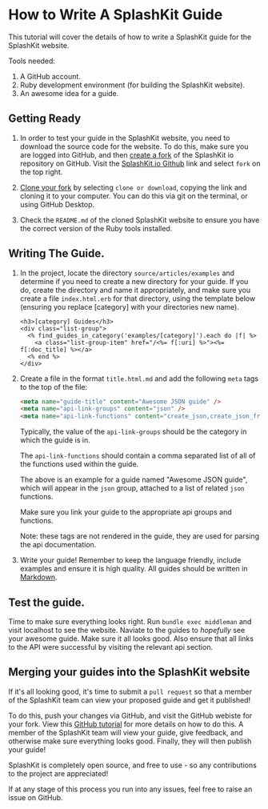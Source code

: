 # How to Write A SplashKit Guide

This tutorial will cover the details of how to write a SplashKit guide for the SplashKit website.

Tools needed:

  1. A GitHub account.
  2. Ruby development environment (for building the SplashKit website).
  3. An awesome idea for a guide.

## Getting Ready
1. In order to test your guide in the SplashKit website, you need to download the source code for the website. To do this, make sure you are logged into GitHub, and then [create a fork](https://help.github.com/articles/fork-a-repo/) of the SplashKit io repository on GitHub. Visit the [SplashKit.io Github](https://github.com/splashkit/splashkit.io) link and select `fork` on the top right.

2. [Clone your fork](https://help.github.com/articles/cloning-a-repository/) by selecting `clone or download`, copying the link and cloning it to your computer. You can do this via git on the terminal, or using GitHub Desktop.

3. Check the `README.md` of the cloned SplashKit website to ensure you have the correct version of the Ruby tools installed.

## Writing The Guide.
1. In the project, locate the directory `source/articles/examples` and determine if you need to create a new directory for your guide. If you do, create the directory and name it appropriately, and make sure you create a file `index.html.erb` for that directory, using the template below (ensuring you replace [category] with your directories new name).

    ```erb
    <h3>[category] Guides</h3>
    <div class="list-group">
      <% find_guides_in_category('examples/[category]').each do |f| %>
        <a class="list-group-item" href="/<%= f[:uri] %>"><%= f[:doc_title] %></a>
      <% end %>
    </div>
    ```

2. Create a file in the format `title.html.md` and add the following `meta` tags to the top of the file:

    ```html
    <meta name="guide-title" content="Awesome JSON guide" />
    <meta name="api-link-groups" content="json" />
    <meta name="api-link-functions" content="create_json,create_json_from_string,json_set_string,json_set_number,free_json" />
    ```

    Typically, the value of the `api-link-groups` should be the category in which the guide is in.

    The `api-link-functions` should contain a comma separated list of all of the functions used within the guide.

    The above is an example for a guide named "Awesome JSON guide", which will appear in the `json` group, attached to a list of related `json` functions.

    Make sure you link your guide to the appropriate api groups and functions.

    <div class="alert alert-warning">
      Note: these tags are not rendered in the guide, they are used for parsing the api documentation.
    </div>

3. Write your guide! Remember to keep the language friendly, include examples and ensure it is high quality. All guides should be written in [Markdown](https://guides.github.com/features/mastering-markdown/).


## Test the guide.
Time to make sure everything looks right. Run `bundle exec middleman` and visit localhost to see the website. Naviate to the guides to *hopefully* see your awesome guide. Make sure it all looks good. Also ensure that all links to the API were successful by visiting the relevant api section.

## Merging your guides into the SplashKit website
If it's all looking good, it's time to submit a `pull request` so that a member of the SplashKit team can view your proposed guide and get it published!

To do this, push your changes via GitHub, and visit the GitHub webiste for your fork. View this [GitHub tutorial](https://help.github.com/guides/creating-a-pull-request/) for more details on how to do this. A member of the SplashKit team will view your guide, give feedback, and otherwise make sure everything looks good. Finally, they will then publish your guide!

SplashKit is completely open source, and free to use - so any contributions to the project are appreciated!

If at any stage of this process you run into any issues, feel free to raise an issue on GitHub.
